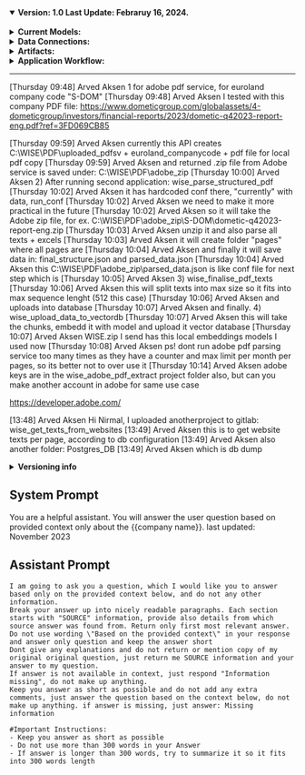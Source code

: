 <details open>
<summary><strong>Version: 1.0       Last Update: Febraruy 16, 2024.</strong></summary>
<br>
<details >
<summary><strong>Current Models:</strong></summary>

| Model | Purpose | Notes | Last Update |
|--|--|--|--|
| CodeLlama 13B | Convert question into SQL query | Finetuned with Euroland text-sql database | Feb 2024 |
| Zephyr 7B | For summarizing retrieved data into answer | Not finetuned | Feb 2024 |
| Classifier | assign questions to SQL and Semantic DB | Finetuned mostly with synthetic data | Feb 2024 |

</details >

<details >
<summary><strong>Data Connections:</strong></summary>

- Share Price DB
- Financial Data - EODHD and FMP
- Website texts - Nordea
- Press Releases
- Annual Reports
- Quarterly Reports
- Dividends

</details >


<details>
<summary><strong>Artifacts:</strong></summary>

| Base Dir | Sub Dir | Description |
| - | - | - |
| `C:\WISE\PDF` | `adobe_zip\`, `uploaded_pdfs` | Working folder for local files, save pdf/extracted pdfs etc |
</details>

<details> 
    <summary><strong>Application Workflow:</strong></summary> 
PDF texts:

1) wise_adobe_pdf_extract
2) wise_parse_structured_pdf
3) wise_finalise_pdf_texts

web parsing:

1) wise_get_texts_from_websites
2) wise_finalise_www_texts

Vector DB:

1) wise_upload_data_to_vectordb (upload PDF and WWW texts to vector db)

RestAPI:

1) wise_restapi_main (for serving requests between user - LLM/embedding models - vecotorDB queries)

Embeddings:

1) wise_embedding_prepare_dataset
2) wise_embedding_finetune

Classifier:

1) wise_classifier_prepare_dataset
2) wise_classifier_finetune

Text to SQL

1) wise_sql_to_text_prepare_dataset
2) wise_sql_to_text_finetune

Postgres DB:

Postgres_DB dump for restore
</details>


------------

[Thursday 09:48] Arved Aksen
1 for adobe pdf service, for euroland company code "S-DOM"
[Thursday 09:48] Arved Aksen
I tested with this company PDF file: https://www.dometicgroup.com/globalassets/4-dometicgroup/investors/financial-reports/2023/dometic-q42023-report-eng.pdf?ref=3FD069CB85

[Thursday 09:59] Arved Aksen
currently this API creates C:\WISE\PDF\uploaded_pdfsv + euroland_companycode + pdf file for local pdf copy
[Thursday 09:59] Arved Aksen
and returned .zip file from Adobe service is saved under: C:\WISE\PDF\adobe_zip
[Thursday 10:00] Arved Aksen
2) After running second application: wise_parse_structured_pdf
[Thursday 10:02] Arved Aksen
it has hardcoded conf there, "currently" with data, 
run_conf
[Thursday 10:02] Arved Aksen
we need to make it more practical in the future
[Thursday 10:02] Arved Aksen
so it will take the Adobe zip file, for ex. 
C:\WISE\PDF\adobe_zip\S-DOM\dometic-q42023-report-eng.zip
[Thursday 10:03] Arved Aksen
unzip it and also parse all texts + excels
[Thursday 10:03] Arved Aksen
it will create folder "pages" where all pages are
[Thursday 10:04] Arved Aksen
and finally it will save data in: final_structure.json and parsed_data.json
[Thursday 10:04] Arved Aksen
this C:\WISE\PDF\adobe_zip\parsed_data.json is like conf file for next step which is
[Thursday 10:05] Arved Aksen
3) wise_finalise_pdf_texts
[Thursday 10:06] Arved Aksen
this will split texts into max size so it fits into max sequence lenght (512 this case)
[Thursday 10:06] Arved Aksen
and uploads into database
[Thursday 10:07] Arved Aksen
and finally. 4) wise_upload_data_to_vectordb
[Thursday 10:07] Arved Aksen
this will take the chunks, embedd it with model and upload it vector database
[Thursday 10:07] Arved Aksen
WISE.zip I send has this local embeddings models I used now
[Thursday 10:08] Arved Aksen
ps! dont run adobe pdf parsing service too many times as they have a counter and max limit per month per pages, so its better not to over use it
[Thursday 10:14] Arved Aksen
adobe keys are in the wise_adobe_pdf_extract project folder also, but can you make another account in adobe for same use case

https://developer.adobe.com/

[13:48] Arved Aksen
Hi Nirmal, I uploaded anotherproject to gitlab: wise_get_texts_from_websites
[13:49] Arved Aksen
this is to get website texts per page, according to db configuration
[13:49] Arved Aksen
also another folder: Postgres_DB
[13:49] Arved Aksen
which is db dump





<details>
    <summary><strong>Versioning info</strong></summary>

Once the `versioning` plug-in has been applied, a `versioning` extension is available for the project.

Getting the read-only `ìnfo` provides access to the following information, computed from the SCM information:

Property | Description | Git: `master` | Git: `feature/great` | Git: `release/2.0`
---|---|---|---|---
`scm` | SCM source | `git` | `git` | `git`
`branch` | Branch name | `master` | `feature/great` | `release/2.0`
`branchType` | Type of branch | `master` | `feature` | `release`
`branchId` | Branch as an identifier | `master` | `feature-great` | `release-2.0`
`commit` | Full commit hash | `09ef6297deb065f14704f9987301ee6620493f70` | `09ef6297deb065f14704f9987301ee6620493f70` | `09ef6297deb065f14704f9987301ee6620493f70`
`build` | Short commit/revision indicator, suitable for a build number | `09ef629` | `09ef629` | `09ef629`
`full` | Branch ID and build | `master-09ef629` | `feature-great-09ef629` | `release-2.0-09ef629`
`base` | Base version for the display version | `` | `great` | `2.0`
`gradle` | Project's version |  |  | 
`display` | Display version | `master` | `great` | `2.0.0`, `2.0.1`, ...
`tag` (1) | Current tag | (2) | (2) | (2)
`lastTag` (1) | Last tag | (4) | (4) | (4)
`dirty` | Current state of the working copy | (3) | (3) | (3)
`versionNumber` | Version number containing major, minor, patch, qualifier and versionCode |  |  |  
`versionNumber.major` | Major version | 0 | 0 |  2
`versionNumber.minor` | Minor version | 0 | 0 |  0
`versionNumber.patch` | Patch version | 0 | 0 |  0, 1, 2, ...
`versionNumber.qualifier` | Version qualifier (alpha, beta, engineer, ...)| '' | '' | '' 
`versionNumber.versionCode` | Version code | 0 | 0 |  20000, 20001, 20002, ...

(1) not supported for Subversion
(2) will be the name of the current tag if any, or `null` if no tag is associated to the current `HEAD`.
(3) depends on the state of the working copy the plug-in is applied to. `true` if the working copy contains uncommitted
files.
(4) Name of the last tag on the branch. It can be on the current `HEAD` but not
necessarily - it will be `null` if no previous tag can be found. The last tags are
matched against the `lastTagPattern` regular expression defined in the configuration. It
defaults to `(\d+)$`, meaning that we just expect a sequence a digits at the end
of the tag name.
</details>

## System Prompt
You are a helpful assistant. You will answer the user question based on provided context only about the {{company name}}.
last updated: November 2023

## Assistant Prompt
    I am going to ask you a question, which I would like you to answer based only on the provided context below, and do not any other information.  
    Break your answer up into nicely readable paragraphs. Each section starts with "SOURCE" information, provide also details from which source answer was found from. Return only first most relevant answer.  
    Do not use wording \"Based on the provided context\" in your response and answer only question and keep the answer short  
    Dont give any explanations and do not return or mention copy of my original original question, just return me SOURCE information and your answer to my question.  
    If answer is not available in context, just respond "Information missing", do not make up anything.  
    Keep you answer as short as possible and do not add any extra comments, just answer the question based on the context below, do not make up anything. if answer is missing, just answer: Missing information  
      
    #Important Instructions:  
    - Keep you answer as short as possible  
    - Do not use more than 300 words in your Answer  
    - If answer is longer than 300 words, try to summarize it so it fits into 300 words length


</details>
